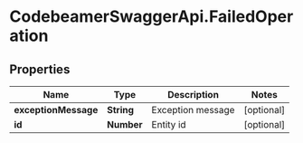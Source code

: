 # CodebeamerSwaggerApi.FailedOperation

## Properties
Name | Type | Description | Notes
------------ | ------------- | ------------- | -------------
**exceptionMessage** | **String** | Exception message | [optional] 
**id** | **Number** | Entity id | [optional] 
